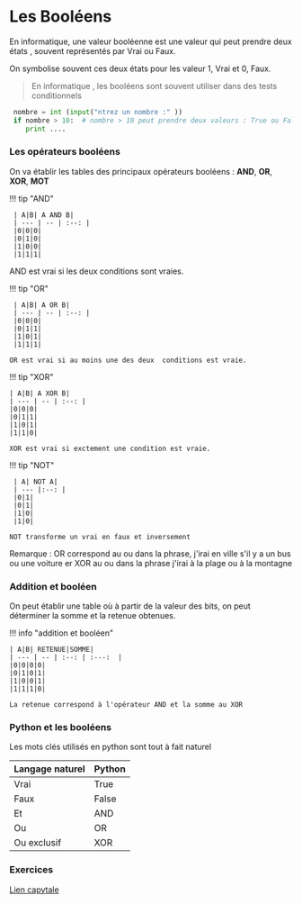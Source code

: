 # Les Booléens

En informatique, une valeur booléenne est une valeur qui peut prendre deux états , souvent représentés par Vrai ou Faux.

On symbolise souvent ces deux états pour les valeur 1, Vrai  et 0, Faux.

 > En informatique , les booléens sont souvent utiliser dans des tests conditionnels 
``` py
 nombre = int (input("ntrez un nombre :" ))
 if nombre > 10:  # nombre > 10 peut prendre deux valeurs : True ou False 
    print ....
```
### Les opérateurs booléens 
On va établir les tables des principaux opérateurs booléens : **AND**, **OR**, **XOR**, **MOT**

!!! tip "AND"

     | A|B| A AND B|        
     | --- | -- | :--: |
     |0|0|0|
     |0|1|0|
     |1|0|0|
     |1|1|1|         
  AND est vrai si les deux conditions sont vraies.

!!! tip "OR"

     | A|B| A OR B|        
     | --- | -- | :--: |
     |0|0|0|
     |0|1|1|
     |1|0|1|
     |1|1|1|         
   
    OR est vrai si au moins une des deux  conditions est vraie.

!!! tip "XOR"

    | A|B| A XOR B|        
    | --- | -- | :--: |
    |0|0|0|
    |0|1|1|
    |1|0|1|
    |1|1|0|         
   
    XOR est vrai si exctement une condition est vraie.

!!! tip "NOT"

     | A| NOT A|        
     | --- |:--: | 
     |0|1|
     |0|1|
     |1|0|
     |1|0|         
   
    NOT transforme un vrai en faux et inversement


Remarque : OR correspond au ou dans la phrase, j'irai en ville s'il y a un bus ou une voiture er XOR au ou dans la phrase j'irai à la plage ou à la montagne

### Addition et booléen

On peut établir une table où à partir de la valeur des bits, on peut déterminer la somme et la retenue obtenues.

!!! info "addition et booléen"
   
    | A|B| RETENUE|SOMME|        
    | --- | -- | :--: | :---:  |
    |0|0|0|0|
    |0|1|0|1|
    |1|0|0|1|
    |1|1|1|0|

    La retenue correspond à l'opérateur AND et la somme au XOR         

### Python et les booléens

 Les mots clés utilisés en python sont tout à fait naturel 

| Langage naturel|Python|        
| --- | -- | 
|Vrai|True|
|Faux|False|
|Et|AND|
|Ou| OR|
|Ou exclusif|XOR|


### Exercices 

[Lien capytale](https://capytale2.ac-paris.fr/p/basthon/n/?kernel=python3-legacy&mode=create&id=7204983#Exercice-3)